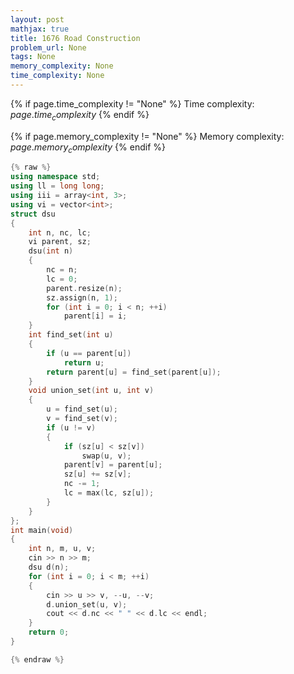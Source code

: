 ```yaml
---
layout: post
mathjax: true
title: 1676 Road Construction
problem_url: None
tags: None
memory_complexity: None
time_complexity: None
---
```




{% if page.time_complexity != "None" %}
Time complexity: ${{ page.time_complexity }}$
{% endif %}

{% if page.memory_complexity != "None" %}
Memory complexity: ${{ page.memory_complexity }}$
{% endif %}

```cpp
{% raw %}
using namespace std;
using ll = long long;
using iii = array<int, 3>;
using vi = vector<int>;
struct dsu
{
    int n, nc, lc;
    vi parent, sz;
    dsu(int n)
    {
        nc = n;
        lc = 0;
        parent.resize(n);
        sz.assign(n, 1);
        for (int i = 0; i < n; ++i)
            parent[i] = i;
    }
    int find_set(int u)
    {
        if (u == parent[u])
            return u;
        return parent[u] = find_set(parent[u]);
    }
    void union_set(int u, int v)
    {
        u = find_set(u);
        v = find_set(v);
        if (u != v)
        {
            if (sz[u] < sz[v])
                swap(u, v);
            parent[v] = parent[u];
            sz[u] += sz[v];
            nc -= 1;
            lc = max(lc, sz[u]);
        }
    }
};
int main(void)
{
    int n, m, u, v;
    cin >> n >> m;
    dsu d(n);
    for (int i = 0; i < m; ++i)
    {
        cin >> u >> v, --u, --v;
        d.union_set(u, v);
        cout << d.nc << " " << d.lc << endl;
    }
    return 0;
}

{% endraw %}
```
